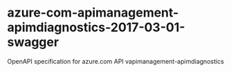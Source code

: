 # azure-com-apimanagement-apimdiagnostics-2017-03-01-swagger
OpenAPI specification for azure.com API vapimanagement-apimdiagnostics
